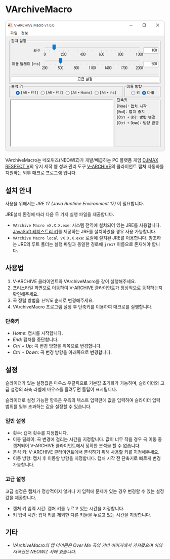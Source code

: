 # VArchiveMacro

![screenshot](./github/screenshot.png)

VArchiveMacro는 네오위즈(NEOWIZ)가 개발/배급하는 PC 플랫폼 게임 [DJMAX RESPECT V](https://store.steampowered.com/app/960170/DJMAX_RESPECT_V/)의 유저 제작 웹 성과 관리 도구 [V-ARCHIVE](https://v-archive.net/)의 클라이언트 캡처 자동화를 지원하는 외부 매크로 프로그램 입니다.

## 설치 안내

사용을 위해서는 *JRE 17 (Java Runtime Environment 17)* 이 필요합니다.

JRE설치 환경에 따라 다음 두 가지 실행 파일을 제공합니다.

- `VArchive Macro vX.X.X.exe`: 시스템 전역에 설치되어 있는 JRE를 사용합니다. [JavaSoft 레지스트리 키](https://docs.azul.com/core/zulu-openjdk/install/windows#azul-zulu-registry-keys)를 제공하는 JRE를 설치하였을 경우 사용 가능합니다.
- `VArchive Macro local vX.X.X.exe`: 로컬에 설치된 JRE를 이용합니다. 참조하는 JRE의 루트 폴더는 실행 파일과 동일한 경로에 `jre17` 이름으로 존재해야 합니다.

## 사용법

1. V-ARCHIVE 클라이언트와 VArchiveMacro를 같이 실행해주세요.
1. 프리스타일 화면으로 이동하여 V-ARCHIVE 클라이언트가 정상적으로 동작하는지 확인해주세요.
1. 곡 정렬 방법을 *난이도* 순서로 변경해주세요.
1. VArchiveMacro 프로그램 설정 후 단축키를 이용하여 매크로를 실행합니다.

### 단축키

- *Home*: 캡처를 시작합니다.
- *End*: 캡처를 중단합니다.
- *Ctrl + Up*: 곡 변경 방향을 위쪽으로 변경합니다.
- *Ctrl + Down*: 곡 변경 방향을 아래쪽으로 변경합니다.

## 설정

슬라이더가 있는 설정값은 마우스 우클릭으로 기본값 초기화가 가능하며, 슬라이더와 고급 설정의 좌측 라벨에 마우스를 올려두면 툴팁이 표시됩니다.

슬라이더로 설정 가능한 항목은 우측의 텍스트 입력란에 값을 입력하여 슬라이더 입력 범위를 일부 초과하는 값을 설정할 수 있습니다.

### 일반 설정

- 횟수: 캡처 횟수를 지정합니다.
- 이동 딜레이: 곡 변경에 걸리는 시간을 지정합니다. 값이 너무 작을 경우 곡 이동 중 캡처되어 V-ARCHIVE 클라이언트에서 정확한 분석을 할 수 없습니다.
- 분석 키: V-ARCHIVE 클라이언트에서 분석하기 위해 사용할 키를 지정해주세요.
- 이동 방향: 캡처 후 이동할 방향을 지정합니다. 캡처 시작 전 단축키로 빠르게 변경 가능합니다.

### 고급 설정

고급 설정은 캡처가 정상적이지 않거나 키 입력에 문제가 있는 경우 변경할 수 있는 설정값을 제공합니다.

- 캡처 키 입력 시간: 캡처 키를 누르고 있는 시간을 지정합니다.
- 키 입력 시간: 캡처 키를 제외한 다른 키들을 누르고 있는 시간을 지정합니다.

## 기타

- *VArchiveMacro의 앱 아이콘은 Over Me 곡의 커버 이미지에서 가져왔으며 이의 저작권은 NEOWIZ 사에 있습니다.*
